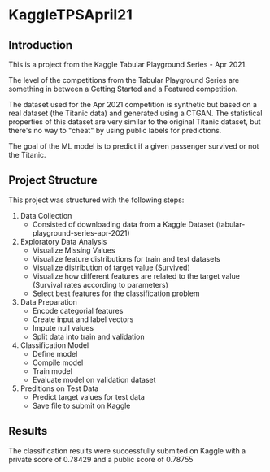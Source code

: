 # KaggleTPSApril21

## Introduction

This is a project from the Kaggle Tabular Playground Series - Apr 2021.

The level of the competitions from the Tabular Playground Series are something in between a Getting Started and a Featured competition.

The dataset used for the Apr 2021 competition is synthetic but based on a real dataset (the Titanic data) and generated using a CTGAN. The statistical properties of this dataset are very similar to the original Titanic dataset, but there's no way to "cheat" by using public labels for predictions. 

The goal of the ML model is to predict if a given passenger survived or not the Titanic.


## Project Structure

This project was structured with the following steps:

1. Data Collection
    * Consisted of downloading data from a Kaggle Dataset (tabular-playground-series-apr-2021)
2. Exploratory Data Analysis
    * Visualize Missing Values
    * Visualize feature distributions for train and test datasets
    * Visualize distribution of target value (Survived)
    * Visualize how different features are related to the target value (Survival rates according to parameters)
    * Select best features for the classification problem
3. Data Preparation
    * Encode categorial features
    * Create input and label vectors
    * Impute null values
    * Split data into train and validation
4. Classification Model
    * Define model
    * Compile model
    * Train model
    * Evaluate model on validation dataset
5. Preditions on Test Data
    * Predict target values for test data
    * Save file to submit on Kaggle

## Results
  The classification results were successfully submited on Kaggle with a private score of 0.78429
and a public score of 0.78755

